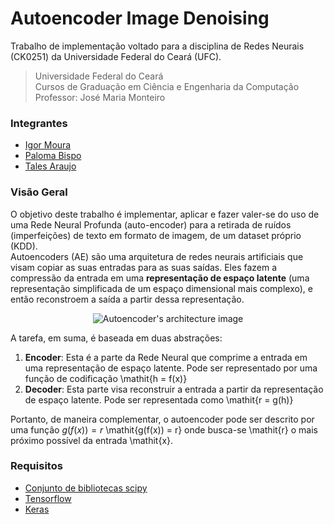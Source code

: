 # Autoencoder Image Denoising

Trabalho de implementação voltado para a disciplina de Redes Neurais (CK0251) da Universidade Federal do Ceará (UFC).  

> Universidade Federal do Ceará  
> Cursos de Graduação em Ciência e Engenharia da Computação  
> Professor: José Maria Monteiro  

### Integrantes
- [Igor Moura](https://github.com/IgorChavesMoura)  
- [Paloma Bispo](https://github.com/PowerPaloma)  
- [Tales Araujo](https://github.com/talesaraujo) 

### Visão Geral
O objetivo deste trabalho é implementar, aplicar e fazer valer-se do uso de uma Rede Neural Profunda (auto-encoder) para a retirada de ruídos (imperfeições) de texto em formato de imagem, de um dataset próprio (KDD).  
Autoencoders (AE) são uma arquitetura de redes neurais artificiais que visam copiar as suas entradas para as suas saídas. Eles fazem a compressão da entrada em uma __representação de espaço latente__ (uma representação simplificada de um espaço dimensional mais complexo), e então reconstroem a saída a partir dessa representação.

<p align="center">
  <img src="https://cdn-images-1.medium.com/max/800/1*V_YtxTFUqDrmmu2JqMZ-rA.png" alt="Autoencoder's architecture image"/>
</p>

A tarefa, em suma, é baseada em duas abstrações:
1. __Encoder__: Esta é a parte da Rede Neural que comprime a entrada em uma representação de espaço latente. Pode ser representado por uma função de codificação \mathit{h = f(x)}
2. __Decoder__: Esta parte visa reconstruir a entrada a partir da representação de espaço latente. Pode ser representada como \mathit{r = g(h)}

Portanto, de maneira complementar, o autoencoder pode ser descrito por uma função $g(f(x))=r$ \mathit{g(f(x)) = r} onde busca-se \mathit{r} o mais próximo possível da entrada \mathit{x}.

### Requisitos
- [Conjunto de bibliotecas scipy](https://www.scipy.org/install.html)
- [Tensorflow](https://www.tensorflow.org/)
- [Keras](https://keras.io/)